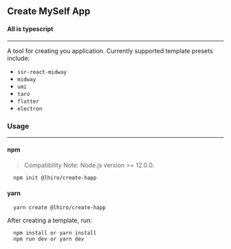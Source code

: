 ## Create MySelf App
#### All is typescript
---

A tool for creating you application. Currently supported template presets include:
- ```ssr-react-midway```
- ```midway```
- ```umi```
- ```taro```
- ```flutter```
- ```electron```

### Usage
---

#### npm
> Compatibility Note: Node.js version >= 12.0.0.
```
  npm init @lhiro/create-happ
```

#### yarn
```
  yarn create @lhiro/create-happ
```
After creating a template, run:
```
  npm install or yarn install
  npm run dev or yarn dev
```